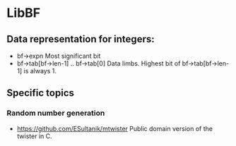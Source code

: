# LibBF

## Data representation for integers:

  - bf->expn
    Most significant bit
  - bf->tab[bf->len-1] .. bf->tab[0]
    Data limbs.  Highest bit of bf->tab[bf->len-1] is always 1.

## Specific topics

### Random number generation

  - https://github.com/ESultanik/mtwister
    Public domain version of the twister in C.
